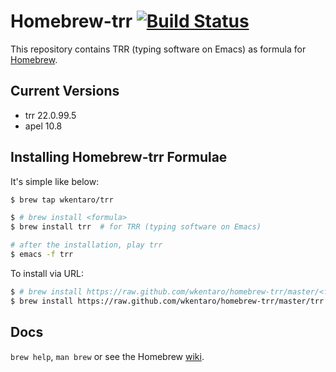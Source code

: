 Homebrew-trr [![Build Status](https://api.travis-ci.org/wkentaro/homebrew-trr.png)](https://travis-ci.org/wkentaro/homebrew-trr)
===========

This repository contains TRR (typing software on Emacs) as formula for
[Homebrew](https://github.com/Homebrew/homebrew).

Current Versions
---
* trr 22.0.99.5
* apel 10.8

Installing Homebrew-trr Formulae
---
It's simple like below:

```bash
$ brew tap wkentaro/trr

$ # brew install <formula>
$ brew install trr  # for TRR (typing software on Emacs)

# after the installation, play trr
$ emacs -f trr
```

To install via URL:

```bash
$ # brew install https://raw.github.com/wkentaro/homebrew-trr/master/<formula>.rb
$ brew install https://raw.github.com/wkentaro/homebrew-trr/master/trr.rb
```


Docs
---
`brew help`, `man brew` or see the Homebrew [wiki](http://wiki.github.com/mxcl/homebrew).
